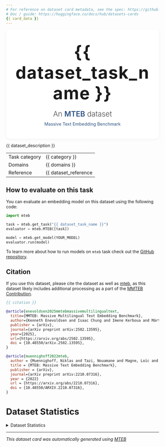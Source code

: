```yaml
---
# For reference on dataset card metadata, see the spec: https://github.com/huggingface/hub-docs/blob/main/datasetcard.md?plain=1
# Doc / guide: https://huggingface.co/docs/hub/datasets-cards
{{ card_data }}
---
```

<!-- adapted from https://github.com/huggingface/huggingface_hub/blob/v0.30.2/src/huggingface_hub/templates/datasetcard_template.md -->

<div align="center" style="padding: 40px 20px; background-color: white; border-radius: 12px; box-shadow: 0 2px 10px rgba(0, 0, 0, 0.05); max-width: 600px; margin: 0 auto;">
  <h1 style="font-size: 3.5rem; color: #1a1a1a; margin: 0 0 20px 0; letter-spacing: 2px; font-weight: 700;">{{ dataset_task_name }}</h1>
  <div style="font-size: 1.5rem; color: #4a4a4a; margin-bottom: 5px; font-weight: 300;">An <a href="https://github.com/embeddings-benchmark/mteb" style="color: #2c5282; font-weight: 600; text-decoration: none;" onmouseover="this.style.textDecoration='underline'" onmouseout="this.style.textDecoration='none'">MTEB</a> dataset</div>
  <div style="font-size: 0.9rem; color: #2c5282; margin-top: 10px;">Massive Text Embedding Benchmark</div>
</div>

{{ dataset_description }}

|               |                                             |
|---------------|---------------------------------------------|
| Task category | {{ category }}                              |
| Domains       | {{ domains }}                               |
| Reference     | {{ dataset_reference | default("", true) }} |


## How to evaluate on this task

You can evaluate an embedding model on this dataset using the following code:

```python
import mteb

task = mteb.get_task("{{ dataset_task_name }}")
evaluator = mteb.MTEB([task])

model = mteb.get_model(YOUR_MODEL)
evaluator.run(model)
```

<!-- Datasets want link to arxiv in readme to autolink dataset with paper -->
To learn more about how to run models on `mteb` task check out the [GitHub repository](https://github.com/embeddings-benchmark/mteb).

## Citation

If you use this dataset, please cite the dataset as well as [mteb](https://github.com/embeddings-benchmark/mteb), as this dataset likely includes additional processing as a part of the [MMTEB Contribution](https://github.com/embeddings-benchmark/mteb/tree/main/docs/mmteb).

```bibtex
{{ citation }}

@article{enevoldsen2025mmtebmassivemultilingualtext,
  title={MMTEB: Massive Multilingual Text Embedding Benchmark},
  author={Kenneth Enevoldsen and Isaac Chung and Imene Kerboua and Márton Kardos and Ashwin Mathur and David Stap and Jay Gala and Wissam Siblini and Dominik Krzemiński and Genta Indra Winata and Saba Sturua and Saiteja Utpala and Mathieu Ciancone and Marion Schaeffer and Gabriel Sequeira and Diganta Misra and Shreeya Dhakal and Jonathan Rystrøm and Roman Solomatin and Ömer Çağatan and Akash Kundu and Martin Bernstorff and Shitao Xiao and Akshita Sukhlecha and Bhavish Pahwa and Rafał Poświata and Kranthi Kiran GV and Shawon Ashraf and Daniel Auras and Björn Plüster and Jan Philipp Harries and Loïc Magne and Isabelle Mohr and Mariya Hendriksen and Dawei Zhu and Hippolyte Gisserot-Boukhlef and Tom Aarsen and Jan Kostkan and Konrad Wojtasik and Taemin Lee and Marek Šuppa and Crystina Zhang and Roberta Rocca and Mohammed Hamdy and Andrianos Michail and John Yang and Manuel Faysse and Aleksei Vatolin and Nandan Thakur and Manan Dey and Dipam Vasani and Pranjal Chitale and Simone Tedeschi and Nguyen Tai and Artem Snegirev and Michael Günther and Mengzhou Xia and Weijia Shi and Xing Han Lù and Jordan Clive and Gayatri Krishnakumar and Anna Maksimova and Silvan Wehrli and Maria Tikhonova and Henil Panchal and Aleksandr Abramov and Malte Ostendorff and Zheng Liu and Simon Clematide and Lester James Miranda and Alena Fenogenova and Guangyu Song and Ruqiya Bin Safi and Wen-Ding Li and Alessia Borghini and Federico Cassano and Hongjin Su and Jimmy Lin and Howard Yen and Lasse Hansen and Sara Hooker and Chenghao Xiao and Vaibhav Adlakha and Orion Weller and Siva Reddy and Niklas Muennighoff},
  publisher = {arXiv},
  journal={arXiv preprint arXiv:2502.13595},
  year={2025},
  url={https://arxiv.org/abs/2502.13595},
  doi = {10.48550/arXiv.2502.13595},
}

@article{muennighoff2022mteb,
  author = {Muennighoff, Niklas and Tazi, Nouamane and Magne, Loïc and Reimers, Nils},
  title = {MTEB: Massive Text Embedding Benchmark},
  publisher = {arXiv},
  journal={arXiv preprint arXiv:2210.07316},
  year = {2022}
  url = {https://arxiv.org/abs/2210.07316},
  doi = {10.48550/ARXIV.2210.07316},
}
```

# Dataset Statistics
<details>
  <summary> Dataset Statistics</summary>

The following code contains the descriptive statistics from the task. These can also be obtained using:

```python
import mteb

task = mteb.get_task("{{ dataset_task_name }}")

desc_stats = task.metadata.descriptive_stats
```

```json
{{ descritptive_stats | default("{}", true) }}
```

</details>

---
*This dataset card was automatically generated using [MTEB](https://github.com/embeddings-benchmark/mteb)*
